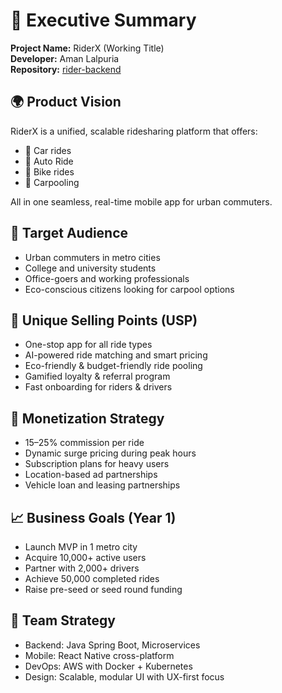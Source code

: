 # 🚀 Executive Summary

**Project Name:** RiderX (Working Title)  
**Developer:** Aman Lalpuria  
**Repository:** [rider-backend](https://github.com/amanlalpuria/rider-backend)

## 🌍 Product Vision

RiderX is a unified, scalable ridesharing platform that offers:
- 🚗 Car rides
- 🚗 Auto Ride
- 🛵 Bike rides
- 🤝 Carpooling

All in one seamless, real-time mobile app for urban commuters.

## 🎯 Target Audience

- Urban commuters in metro cities
- College and university students
- Office-goers and working professionals
- Eco-conscious citizens looking for carpool options

## 🧠 Unique Selling Points (USP)

- One-stop app for all ride types
- AI-powered ride matching and smart pricing
- Eco-friendly & budget-friendly ride pooling
- Gamified loyalty & referral program
- Fast onboarding for riders & drivers

## 💸 Monetization Strategy

- 15–25% commission per ride
- Dynamic surge pricing during peak hours
- Subscription plans for heavy users
- Location-based ad partnerships
- Vehicle loan and leasing partnerships

## 📈 Business Goals (Year 1)

- Launch MVP in 1 metro city
- Acquire 10,000+ active users
- Partner with 2,000+ drivers
- Achieve 50,000 completed rides
- Raise pre-seed or seed round funding

## 👥 Team Strategy

- Backend: Java Spring Boot, Microservices
- Mobile: React Native cross-platform
- DevOps: AWS with Docker + Kubernetes
- Design: Scalable, modular UI with UX-first focus
